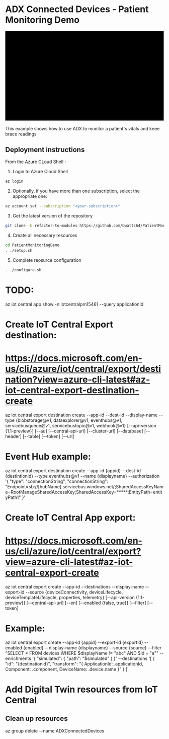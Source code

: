 # ADX Connected Devices - Patient Monitoring Demo

![alt tag](./assets/AutomationPresentation.gif)

This example shows how to use ADX to monitor a patient's vitals and knee brace readings


## Deployment instructions

From the Azure CLoud Shell :
1. Login to Azure Cloud Shell
```bash
az login
```
2. Optionally, if you have more than one subscription, select the appropriate one:
```bash
az account set --subscription "<your-subscription>"
```
3. Get the latest version of the repository
```bash
git clone -b refactor-to-modules https://github.com/bwatts64/PatientMonitoringDemo.git
```
4. Create all necessary resources
```bash
cd PatientMonitoringDemo
. ./setup.sh
```
5. Complete reosurce configuration
```bash
. ./configure.sh
```
# TODO:

az iot central app show -n iotcentralpm15461 --query  applicationId

# Create IoT Central Export destination:
# https://docs.microsoft.com/en-us/cli/azure/iot/central/export/destination?view=azure-cli-latest#az-iot-central-export-destination-create
az iot central export destination create --app-id
                                         --dest-id
                                         --display-name
                                         --type {blobstorage@v1, dataexplorer@v1, eventhubs@v1, servicebusqueue@v1, servicebustopic@v1, webhook@v1}
                                         [--api-version {1.1-preview}]
                                         [--au]
                                         [--central-api-uri]
                                         [--cluster-url]
                                         [--database]
                                         [--header]
                                         [--table]
                                         [--token]
                                         [--url]

# Event Hub example:
az iot central export destination create --app-id {appid} --dest-id {destintionid} --type eventhubs@v1 --name {displayname} --authorization '{
  "type": "connectionString",
  "connectionString": "Endpoint=sb://[hubName].servicebus.windows.net/;SharedAccessKeyName=RootManageSharedAccessKey;SharedAccessKey=*****;EntityPath=entityPath1"
}'

# Create IoT Central App export:
# https://docs.microsoft.com/en-us/cli/azure/iot/central/export?view=azure-cli-latest#az-iot-central-export-create
az iot central export create --app-id
                             --destinations
                             --display-name
                             --export-id
                             --source {deviceConnectivity, deviceLifecycle, deviceTemplateLifecycle, properties, telemetry}
                             [--api-version {1.1-preview}]
                             [--central-api-uri]
                             [--en]
                             [--enabled {false, true}]
                             [--filter]
                             [--token]
# Example:
az iot central export create --app-id {appid} --export-id {exportid} --enabled {enabled} --display-name {displayname} --source {source} --filter "SELECT * FROM devices WHERE $displayName != "abc" AND $id = "a"" --enrichments '{
  "simulated": {
    "path": "$simulated"
  }
}' --destinations '[
  {
    "id": "{destinationid}",
    "transform": "{ ApplicationId: .applicationId, Component: .component, DeviceName: .device.name }"
  }
]'


# Add Digital Twin resources from IoT Central


## Clean up resources
az group delete --name ADXConnectedDevices


